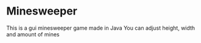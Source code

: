 # Minesweeper
This is a gui minesweeper game made in Java
You can adjust height, width and amount of mines
